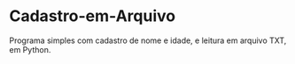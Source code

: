 # Cadastro-em-Arquivo

Programa simples com cadastro de nome e idade, e leitura em arquivo TXT, em Python. 
